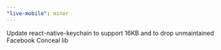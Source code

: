 ```yaml
---
"live-mobile": minor
---
```


Update react-native-keychain to support 16KB and to drop unmaintained Facebook Conceal lib
